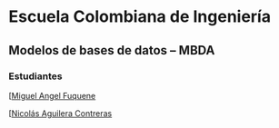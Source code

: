 # Escuela Colombiana de Ingeniería
## Modelos de bases de datos – MBDA

### Estudiantes

  [[Miguel Angel Fuquene](https://github.com/MiguelFuquene1024)
  
  [[Nicolás Aguilera Contreras](https://github.com/NicolasAguilera9906)
